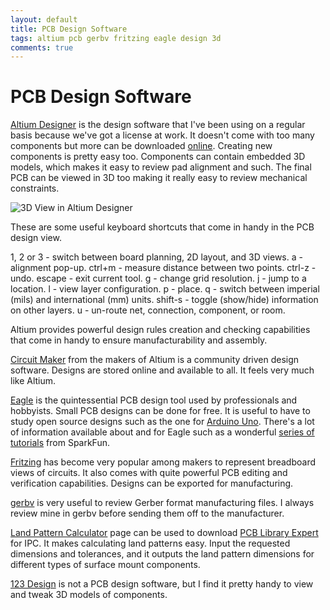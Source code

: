```yaml
---
layout: default
title: PCB Design Software
tags: altium pcb gerbv fritzing eagle design 3d
comments: true
---
```

# PCB Design Software

[Altium Designer](http://www.altium.com/altium-designer/) is the design software that I've been using on a regular basis because we've got a license at work. It doesn't come with too many components but more can be downloaded [online](https://designcontent.live.altium.com/). Creating new components is pretty easy too. Components can contain embedded 3D models, which makes it easy to review pad alignment and such. The final PCB can be viewed in 3D too making it really easy to review mechanical constraints.

![3D View in Altium Designer](/assets/img/altium-fixture-3d.png)

These are some useful keyboard shortcuts that come in handy in the PCB design view.

1, 2 or 3 - switch between board planning, 2D layout, and 3D views.
a - alignment pop-up.
ctrl+m - measure distance between two points.
ctrl-z - undo.
escape - exit current tool.
g - change grid resolution.
j - jump to a location.
l - view layer configuration.
p - place.
q - switch between imperial (mils) and international (mm) units.
shift-s - toggle (show/hide) information on other layers.
u - un-route net, connection, component, or room.

Altium provides powerful design rules creation and checking capabilities that come in handy to ensure manufacturability and assembly.

[Circuit Maker](http://circuitmaker.com/) from the makers of Altium is a community driven design software. Designs are stored online and available to all. It feels very much like Altium.

[Eagle](https://cadsoft.io/) is the quintessential PCB design tool used by professionals and hobbyists. Small PCB designs can be done for free. It is useful to have to study open source designs such as the one for [Arduino Uno](https://www.arduino.cc/en/Main/ArduinoBoardUno). There's a lot of information available about and for Eagle such as a wonderful [series of tutorials](https://learn.sparkfun.com/tutorials/how-to-install-and-setup-eagle) from SparkFun.

[Fritzing](_posts/2013/2013-09-26-fritzing-to-design-and-prototype-electronics-circuits.md) has become very popular among makers to represent breadboard views of circuits. It also comes with quite powerful PCB editing and verification capabilities. Designs can be exported for manufacturing.

[gerbv](http://gerbv.geda-project.org/) is very useful to review Gerber format manufacturing files. I always review mine in gerbv before sending them off to the manufacturer.

[Land Pattern Calculator](http://www.ipc.org/ContentPage.aspx?pageid=Land-Pattern-Calculator) page can be used to download [PCB Library Expert](http://www.pcblibraries.com/LibraryExpert/) for IPC. It makes calculating land patterns easy. Input the requested dimensions and tolerances, and it outputs the land pattern dimensions for different types of surface mount components.

[123 Design](http://www.123dapp.com/design) is not a PCB design software, but I find it pretty handy to view and tweak 3D models of components.
